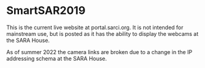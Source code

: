 # SmartSAR2019

This is the current live website at portal.sarci.org. It is not intended for mainstream use, but is posted as it has the ability to display the webcams at the SARA House.

As of summer 2022 the camera links are broken due to a change in the IP addressing schema at the SARA House. 
